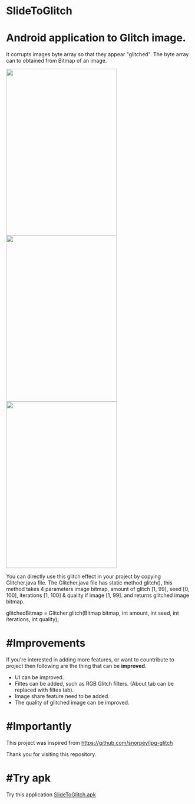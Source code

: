 # SlideToGlitch
Android application to Glitch image. 
===
It corrupts images byte array so that they appear "glitched". The byte array can to obtained from Bitmap of an image.

<img src="https://github.com/shubhamvernekar/SlideToGlitch/blob/master/preview.gif" width="300" height="450" /><img src="https://github.com/shubhamvernekar/SlideToGlitch/blob/master/Optimized-Screenshot_2020-05-31-09-58-26-923_com.smv.slidetoglitch.jpg" width="300" height="450" /><img src="https://github.com/shubhamvernekar/SlideToGlitch/blob/master/Optimized-Screenshot_2020-05-31-10-01-43-805_com.smv.slidetoglitch(1).jpg" width="300" height="450" /> 

You can directly use this glitch effect in your project by copying Glitcher.java file.
The Glitcher.java file has static method glitch(), this method takes 4 parameters image bitmap, amount of glitch [1, 99], seed [0, 100], iterations [1, 100] & quality if image [1, 99]. and returns glitched image bitmap.

glitchedBitmap = Glitcher.glitch(Bitmap bitmap, int amount, int seed, int iterations, int quality);

#Improvements
===
If you're interested in adding more features, or want to countribute to project then following are the thing that can be **improved**.

- UI can be improved.
- Filtes can be added, such as RGB Glitch filters. (About tab can be replaced with filtes tab).
- Image share feature need to be added.
- The quality of glitched image can be improved.

#Importantly
===
This project was inspired from https://github.com/snorpey/jpg-glitch 

Thank you for visiting this repository.

#Try apk
===
Try this application [SlideToGlitch.apk](https://github.com/shubhamvernekar/SlideToGlitch/blob/master/SlideToGlitch.apk)
